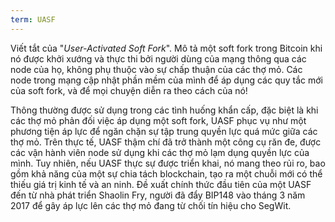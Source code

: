 ```yaml
---
term: UASF
---
```


Viết tắt của "*User-Activated Soft Fork*". Mô tả một soft fork trong Bitcoin khi nó được khởi xướng và thực thi bởi người dùng của mạng thông qua các node của họ, không phụ thuộc vào sự chấp thuận của các thợ mỏ. Các node trong mạng cập nhật phần mềm của mình để áp dụng các quy tắc mới của soft fork, và để mọi chuyện diễn ra theo cách của nó!

Thông thường được sử dụng trong các tình huống khẩn cấp, đặc biệt là khi các thợ mỏ phản đối việc áp dụng một soft fork, UASF phục vụ như một phương tiện áp lực để ngăn chặn sự tập trung quyền lực quá mức giữa các thợ mỏ. Trên thực tế, UASF thậm chí đã trở thành một công cụ răn đe, được các vận hành viên node sử dụng khi các thợ mỏ lạm dụng quyền lực của mình. Tuy nhiên, nếu UASF thực sự được triển khai, nó mang theo rủi ro, bao gồm khả năng của một sự chia tách blockchain, tạo ra một chuỗi mới có thể thiếu giá trị kinh tế và an ninh. Đề xuất chính thức đầu tiên của một UASF đến từ nhà phát triển Shaolin Fry, người đã đẩy BIP148 vào tháng 3 năm 2017 để gây áp lực lên các thợ mỏ đang từ chối tín hiệu cho SegWit.